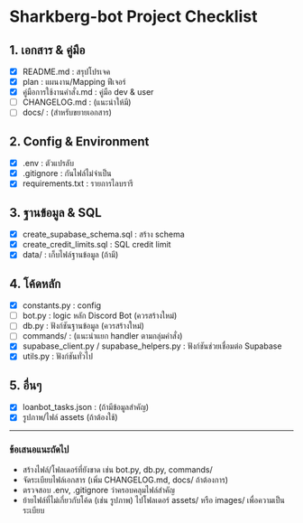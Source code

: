 # Sharkberg-bot Project Checklist

## 1. เอกสาร & คู่มือ
- [x] README.md : สรุปโปรเจค
- [x] plan : แผนงาน/Mapping ฟีเจอร์
- [x] คู่มือการใช้งานคำสั่ง.md : คู่มือ dev & user
- [ ] CHANGELOG.md : (แนะนำให้มี)
- [ ] docs/ : (สำหรับขยายเอกสาร)

## 2. Config & Environment
- [x] .env : ตัวแปรลับ
- [x] .gitignore : กันไฟล์ไม่จำเป็น
- [x] requirements.txt : รายการไลบรารี

## 3. ฐานข้อมูล & SQL
- [x] create_supabase_schema.sql : สร้าง schema
- [x] create_credit_limits.sql : SQL credit limit
- [x] data/ : เก็บไฟล์ฐานข้อมูล (ถ้ามี)

## 4. โค้ดหลัก
- [x] constants.py : config
- [ ] bot.py : logic หลัก Discord Bot (ควรสร้างใหม่)
- [ ] db.py : ฟังก์ชันฐานข้อมูล (ควรสร้างใหม่)
- [ ] commands/ : (แนะนำแยก handler ตามกลุ่มคำสั่ง)
- [x] supabase_client.py / supabase_helpers.py : ฟังก์ชันช่วยเชื่อมต่อ Supabase
- [x] utils.py : ฟังก์ชันทั่วไป

## 5. อื่นๆ
- [x] loanbot_tasks.json : (ถ้ามีข้อมูลสำคัญ)
- [x] รูปภาพ/ไฟล์ assets (ถ้าต้องใช้)

---

### ข้อเสนอแนะถัดไป
- สร้างไฟล์/โฟลเดอร์ที่ยังขาด เช่น bot.py, db.py, commands/
- จัดระเบียบไฟล์เอกสาร (เพิ่ม CHANGELOG.md, docs/ ถ้าต้องการ)
- ตรวจสอบ .env, .gitignore ว่าครอบคลุมไฟล์สำคัญ
- ย้ายไฟล์ที่ไม่เกี่ยวกับโค้ด (เช่น รูปภาพ) ไปโฟลเดอร์ assets/ หรือ images/ เพื่อความเป็นระเบียบ
